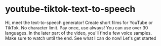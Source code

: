 # youtube-tiktok-text-to-speech
Hi, meet the text-to-speech generator! Create short films for YouTube or TikTok. No character limit. Pay once, use always! You can use over 30 languages. In the later part of the video, you'll find a few voice samples. Make sure to watch until the end. See what I can do now! Let's get started
